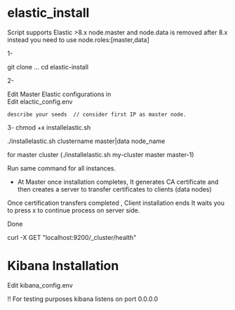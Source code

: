 # elastic_install
Script supports Elastic >8.x
node.master and node.data is removed after 8.x
instead you need to use node.roles:[master,data]


1- 

git clone ...
cd elastic-install


2-

Edit Master Elastic configurations in  
  Edit elactic_config.env


    describe your seeds  // consider first IP as master node. 


3-
chmod +x installelastic.sh

./installelastic.sh clustername master|data node_name

for master cluster  (./installelastic.sh my-cluster master master-1)

Run same command for all instances. 

* At Master once installation completes, It generates CA certificate and  then creates a server to transfer certificates to clients (data nodes)

Once certification transfers completed , Client installation ends  It waits you to press  x to continue process on server side. 


Done

curl -X GET "localhost:9200/_cluster/health"

# Kibana  Installation
   Edit kibana_config.env


!! For testing purposes kibana listens on port 0.0.0.0 

